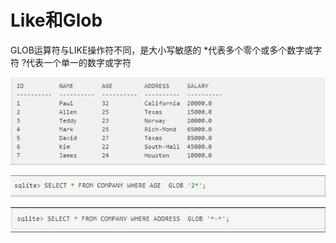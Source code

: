 # Like和Glob
GLOB运算符与LIKE操作符不同，是大小写敏感的 *代表多个零个或多个数字或字符       ?代表一个单一的数字或字符

<P>
<img src="pic7.JPG"/>
<P>

<P>
<img src="pic8.JPG"/>
<P>

<P>
<img src="pic9.JPG"/>
<P>
